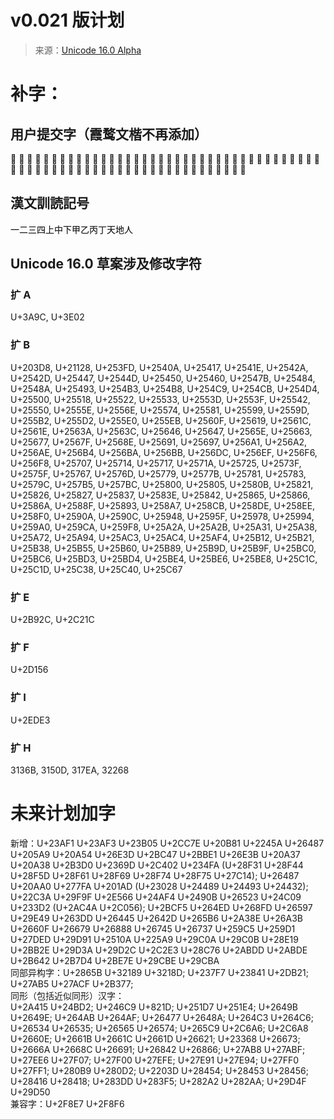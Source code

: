 # v0.021 版计划  
> 来源：[Unicode 16.0 Alpha](https://www.unicode.org/charts/PDF/Unicode-16.0/#Additions)

# 补字：
## 用户提交字（霞鹜文楷不再添加） 
𦷁 𣞁 𦪈 𬎇 𢳃 𨖸 𤦎 𨈓 𠖥 𨎋 𬯿 𩵴 𠲒 𩗺 𦀦 𤦹 𬳧 𢃏 𣦸 𫤌 𮎛 𠰧 𡏞 𡐋 𦶡 𤢜 𢎯 𩲉 𣲖 𣆺 𡋛 𪊲 𥯃 𠎝 𠈟 𭹀 𩚀 𦮐 𡍒 𤩶 𥲊 𢬜 𧮂 𥫦 𠃔 𬥎 𩿾 𧰼 𮔉 𣥜 𠫭 𩔗 𣴑 𫿞 𭭎 𮎰 𮋡 𤲅 𦾓 𣗳 𩄇 𣡸 𪺳 𡗪 𤎉 𥚃 𥂁

## 漢文訓読記号  
 ㆒㆓㆔㆕㆖㆗㆘㆙㆚㆛㆜㆝㆞㆟ 
## Unicode 16.0 草案涉及修改字符  

### 扩 A  
U+3A9C, U+3E02  

### 扩 B  
U+203D8, U+21128, U+253FD, U+2540A, U+25417, U+2541E, U+2542A, U+2542D, U+25447, U+2544D, U+25450, U+25460, U+2547B, U+25484, U+2548A, U+25493, U+254B3, U+254B8, U+254C9, U+254CB, U+254D4, U+25500, U+25518, U+25522, U+25533, U+2553D, U+2553F, U+25542, U+25550, U+2555E, U+2556E, U+25574, U+25581, U+25599, U+2559D, U+255B2, U+255D2, U+255E0, U+255EB, U+2560F, U+25619, U+2561C, U+2561E, U+2563A, U+2563C, U+25646, U+25647, U+2565E, U+25663, U+25677, U+2567F, U+2568E, U+25691, U+25697, U+256A1, U+256A2, U+256AE, U+256B4, U+256BA, U+256BB, U+256DC, U+256EF, U+256F6,  U+256F8, U+25707, U+25714, U+25717, U+2571A, U+25725, U+2573F, U+2575F, U+25767, U+2576D, U+25779, U+2577B, U+25781, U+25783, U+2579C, U+257B5, U+257BC, U+25800, U+25805, U+2580B, U+25821, U+25826, U+25827, U+25837, U+2583E, U+25842, U+25865, U+25866, U+2586A, U+2588F, U+25893, U+258A7, U+258CB, U+258DE, U+258EE, U+258F0, U+2590A, U+2590C, U+25948, U+2595F, U+25978, U+25994, U+259A0, U+259CA, U+259F8, U+25A2A, U+25A2B, U+25A31, U+25A38, U+25A72, U+25A94, U+25AC3, U+25AC4, U+25AF4, U+25B12, U+25B21, U+25B38, U+25B55, U+25B60, U+25B89, U+25B9D, U+25B9F, U+25BC0, U+25BC6, U+25BD3, U+25BD4, U+25BE4, U+25BE6, U+25BE8, U+25C1C, U+25C1D, U+25C38, U+25C40, U+25C67  

### 扩 E  
U+2B92C, U+2C21C  

### 扩 F  
U+2D156  

### 扩 I  
U+2EDE3  

### 扩 H
3136B, 3150D, 317EA, 32268  

# 未来计划加字  
新增：U+23AF1 U+23AF3 U+23B05 U+2CC7E U+20B81 U+2245A U+26487 U+205A9 U+20A54 U+26E3D U+2BC47 U+2BBE1 U+26E3B U+20A37 U+20A38 U+2B3D0 U+2369D U+2C402 U+234FA (U+28F31 U+28F44 U+28F5D U+28F61 U+28F69 U+28F74 U+28F75 U+27C14);
U+26487 U+20AA0 U+277FA U+201AD (U+23028 U+24489 U+24493 U+24432); U+22C3A U+29F9F U+2E566 U+24AF4 U+2490B U+26523 U+24C09 U+233D2 (U+2AC4A U+2C056); U+2BCF5 U+264ED U+268FD U+26597 U+29E49 U+263DD U+26445 U+2642D U+265B6 U+2A38E U+26A3B U+2660F U+26679 U+26888 U+26745 U+26737 U+259C5 U+259D1 U+27DED U+29D91 U+2510A U+225A9 U+29C0A U+29C0B U+28E19 U+2BB2E U+29D3A U+29D2C U+2C2E3 U+28C76 U+2ABDD U+2ABDE U+2B642 U+2B7D4 U+2BE7E U+29CBE U+29CBA  
同部异构字：U+2865B U+32189 U+3218D; U+237F7 U+23841 U+2DB21; U+27AB5 U+27ACF U+2B377;  
同形（包括近似同形）汉字：  
U+2A415 U+24BD2; U+246C9 U+821D; U+251D7 U+251E4; U+2649B U+2649E; U+264AB U+264AF; U+26477 U+2648A; U+264C3 U+264C6; U+26534 U+26535; U+26565 U+26574; U+265C9 U+2C6A6; U+2C6A8 U+2660E; U+2661B U+2661C U+2661D U+26621; U+23368 U+26673; U+2666A U+2668C U+26691; U+26842 U+26866; U+27AB8 U+27ABF; U+27EE6 U+27F07; U+27F00 U+27EFE; U+27E91 U+27E94; U+27FF0 U+27FF1; U+280B9 U+280D2; U+2203D U+28454; U+28453 U+28456; U+28416 U+28418; U+283DD U+283F5; U+282A2 U+282AA; U+29D4F U+29D50  
兼容字：U+2F8E7 U+2F8F6

